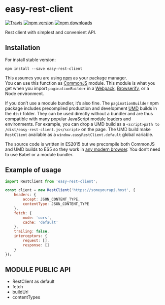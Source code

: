 # easy-rest-client

[![Travis](https://img.shields.io/travis/PSDCoder/easy-rest-client.svg?style=flat-square)](https://travis-ci.org/PSDCoder/easy-rest-client)
[![npm version](https://img.shields.io/npm/v/easy-rest-client.svg?style=flat-square)](https://www.npmjs.com/package/easy-rest-client)
[![npm downloads](https://img.shields.io/npm/dm/easy-rest-client.svg?style=flat-square)](https://www.npmjs.com/package/easy-rest-client)

Rest client with simplest and convenient API.

## Installation

For install stable version:

```
npm install --save easy-rest-client
```

This assumes you are using [npm](https://www.npmjs.com/) as your package manager.  
You can use this function as [CommonJS](http://webpack.github.io/docs/commonjs.html) module. This module is what you get when you import `paginationBuilder` in a [Webpack](http://webpack.github.io), [Browserify](http://browserify.org/), or a Node environment.

If you don’t use a module bundler, it’s also fine. The `paginationBuilder` npm package includes precompiled production and development [UMD](https://github.com/umdjs/umd) builds in the `dist` folder. They can be used directly without a bundler and are thus compatible with many popular JavaScript module loaders and environments. For example, you can drop a UMD build as a `<script>path to /dist/easy-rest-client.js</script>` on the page. The UMD build make `RestClient` available as a `window.easyRestClient.default` global variable.

The source code is written in ES2015 but we precompile both CommonJS and UMD builds to ES5 so they work in [any modern browser](http://caniuse.com/#feat=es5). You don’t need to use Babel or a module bundler.


## Example of usage

```javascript
import RestClient from 'easy-rest-client';

const client = new RestClient('https://someyourapi.host', {
    headers: {
        accept: JSON_CONTENT_TYPE,
        contentType: JSON_CONTENT_TYPE
    },
    fetch: {
        mode: 'cors',
        cache: 'default'
    },
    trailing: false,
    interceptors: {
        request: [],
        response: []
    }
});
```

## MODULE PUBLIC API

* RestClient as default
* fetch
* buildUrl
* contentTypes


